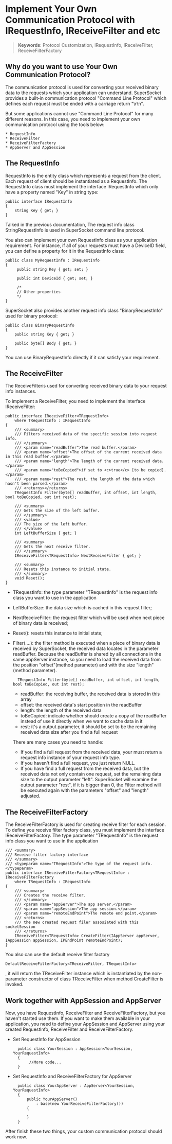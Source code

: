 # Implement Your Own Communication Protocol with IRequestInfo, IReceiveFilter and etc

> __Keywords__: Protocol Customization, IRequestInfo, IReceiveFilter, ReceiveFilterFactory
> 
## Why do you want to use Your Own Communication Protocol?

The communication protocol is used for converting your received binary data to the requests which your application can understand. SuperSocket provides a built-in communication protocol "Command Line Protocol" which defines each request must be ended with a carriage return "\r\n".

But some applications cannot use "Command Line Protocol" for many different reasons. In this case, you need to implement your own communication protocol using the tools below:

    * RequestInfo
    * ReceiveFilter
    * ReceiveFilterFactory
    * AppServer and AppSession


## The RequestInfo
RequestInfo is the entity class which represents a request from the client. Each request of client should be instantiated as a RequestInfo. The RequestInfo class must implement the interface IRequestInfo which only have a property named "Key" in string type:

    public interface IRequestInfo
    {
        string Key { get; }
    }

Talked in the previous documentation, The request info class StringRequestInfo is used in SuperSocket command line protocol.

You also can implement your own RequestInfo class as your application requirement. For instance, if all of your requests must have a DeviceID field, you can define a property for it in the RequestInfo class:

    public class MyRequestInfo : IRequestInfo
    {
         public string Key { get; set; }

         public int DeviceId { get; set; }

         /*
         // Other properties
         */
    }

SuperSocket also provides another request info class "BinaryRequestInfo" used for binary protocol:

    public class BinaryRequestInfo
    {
        public string Key { get; }
        
        public byte[] Body { get; }
    }

You can use BinaryRequestInfo directly if it can satisfy your requirement.

## The ReceiveFilter

The ReceiveFilteris used for converting received binary data to your request info instances.

To implement a ReceiveFilter, you need to implement the interface IReceiveFilter<TRequestInfo>:

    public interface IReceiveFilter<TRequestInfo>
        where TRequestInfo : IRequestInfo
    {
        /// <summary>
        /// Filters received data of the specific session into request info.
        /// </summary>
        /// <param name="readBuffer">The read buffer.</param>
        /// <param name="offset">The offset of the current received data in this read buffer.</param>
        /// <param name="length">The length of the current received data.</param>
        /// <param name="toBeCopied">if set to <c>true</c> [to be copied].</param>
        /// <param name="rest">The rest, the length of the data which hasn't been parsed.</param>
        /// <returns></returns>
        TRequestInfo Filter(byte[] readBuffer, int offset, int length, bool toBeCopied, out int rest);

        /// <summary>
        /// Gets the size of the left buffer.
        /// </summary>
        /// <value>
        /// The size of the left buffer.
        /// </value>
        int LeftBufferSize { get; }

        /// <summary>
        /// Gets the next receive filter.
        /// </summary>
        IReceiveFilter<TRequestInfo> NextReceiveFilter { get; }

        /// <summary>
        /// Resets this instance to initial state.
        /// </summary>
        void Reset();
    }

* TRequestInfo: the type parameter "TRequestInfo" is the request info class you want to use in the application

* LeftBufferSize: the data size which is cached in this request filter;
* NextReceiveFilter: the request filter which will be used when next piece of binary data is received;
* Reset(): resets this instance to initial state;
* Filter(....): the filter method is executed when a piece of binary data is received by SuperSocket, the received data locates in the parameter readBuffer. Because the readBuffer is shared by all connections in the same appServer instance, so you need to load the received data from the position "offset"(method parameter) and with the size "length" (method parameter).


        TRequestInfo Filter(byte[] readBuffer, int offset, int length, bool toBeCopied, out int rest);


  * readBuffer: the receiving buffer, the received data is stored in this array
  * offset: the received data's start position in the readBuffer
  * length: the length of the received data
  * toBeCopied: indicate whether should create a copy of the readBuffer instead of use it directly when we want to cache data in it
  * rest: it's a output parameter, it should be set to be the remaining received data size after you find a full request

  There are many cases you need to handle:

  * If you find a full request from the received data, your must return a request info instance of your request info type.
  * If you haven't find a full request, you just return NULL.
  * If you have find a full request from the received data, but the received data not only contain one request, set the remaining data size to the output parameter "left". SuperSocket will examine the output parameter "rest", if it is bigger than 0, the Filter method will be executed again with the parameters "offset" and "length" adjusted.

## The ReceiveFilterFactory
The ReceiveFilterFactory is used for creating receive filter for each session.
To define you receive filter factory class, you must implement the interface IReceiveFilterFactory<TRequestInfo>. The type parameter "TRequestInfo" is the request info class you want to use in the application

    /// <summary>
    /// Receive filter factory interface
    /// </summary>
    /// <typeparam name="TRequestInfo">The type of the request info.</typeparam>
    public interface IReceiveFilterFactory<TRequestInfo> : IReceiveFilterFactory
        where TRequestInfo : IRequestInfo
    {
        /// <summary>
        /// Creates the receive filter.
        /// </summary>
        /// <param name="appServer">The app server.</param>
        /// <param name="appSession">The app session.</param>
        /// <param name="remoteEndPoint">The remote end point.</param>
        /// <returns>
        /// the new created request filer assosiated with this socketSession
        /// </returns>
        IReceiveFilter<TRequestInfo> CreateFilter(IAppServer appServer, IAppSession appSession, IPEndPoint remoteEndPoint);
    }


You also can use the default receive filter factory 

    DefaultReceiveFilterFactory<TReceiveFilter, TRequestInfo>

, it will return the TReceiveFilter instance which is instantiated by the non-parameter constructor of class TReceiveFilter when method CreateFilter is invoked.


## Work together with AppSession and AppServer

Now, you have RequestInfo, ReceiveFilter and ReceiveFilterFactory, but you haven't started use them.
If you want to make them available in your application, you need to define your AppSession and AppServer using your created RequestInfo, ReceiveFilter and ReceiveFilterFactory.

* Set RequestInfo for AppSession

        public class YourSession : AppSession<YourSession, YourRequestInfo>
        {
             //More code...
        }


* Set RequestInfo and ReceiveFilterFactory for AppServer

        public class YourAppServer : AppServer<YourSession, YourRequestInfo>
        {
            public YourAppServer()
                : base(new YourReceiveFilterFactory())
            {
            
            }
        }


After finish these two things, your custom communication protocol should work now.